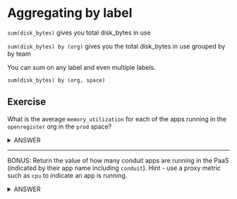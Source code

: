 # Aggregating by label

`sum(disk_bytes)` gives you total disk_bytes in use

`sum(disk_bytes) by (org)` gives you the total disk_bytes in use grouped by by team

You can sum on any label and even multiple labels.

`sum(disk_bytes) by (org, space)`

## Exercise

What is the average `memory_utilization` for each of the apps running in the `openregister` org in the `prod` space?

<details>
  <summary>ANSWER</summary><p>

  ```avg(memory_utilization{org="openregister", space="prod"}) by (app)```

or

  ```avg(memory_utilization{org="openregister", space="prod"}) without (exported_instance)```

</p>
</details>

------

BONUS: Return the value of how many conduit apps are running in the PaaS (indicated by their app name including `conduit`). Hint - use a proxy metric such as `cpu` to indicate an app is running.

<details>
  <summary>ANSWER</summary><p>

  ```count(cpu{app=~".*conduit.*"})``` or similar

</p>
</details>


